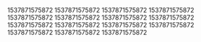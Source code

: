 1537871575872
1537871575872
1537871575872
1537871575872
1537871575872
1537871575872
1537871575872
1537871575872
1537871575872
1537871575872
1537871575872
1537871575872
1537871575872
1537871575872
1537871575872